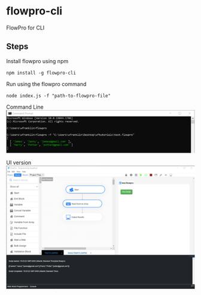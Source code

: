 # flowpro-cli
FlowPro for CLI

## Steps

Install flowpro using npm

```
npm install -g flowpro-cli
```

Run using the flowpro command

```
node index.js -f "path-to-flowpro-file"
```

Command Line
![screenshot](./flowpro_cli_screenshot.png)

UI version
![screenshot](./flowpro_cli_ui_version.png)